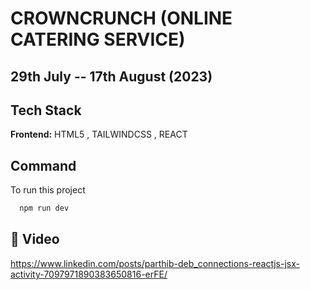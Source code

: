 
# CROWNCRUNCH (ONLINE CATERING SERVICE)

## 29th July -- 17th August (2023)




## Tech Stack

**Frontend:** HTML5 , TAILWINDCSS , REACT

## Command

To run this project 

```bash
  npm run dev
```



## 🔗 Video
https://www.linkedin.com/posts/parthib-deb_connections-reactjs-jsx-activity-7097971890383650816-erFE/


